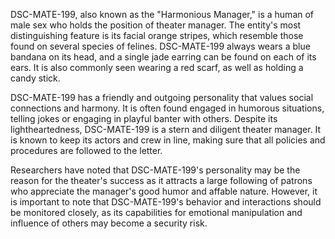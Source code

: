 DSC-MATE-199, also known as the "Harmonious Manager," is a human of male sex who holds the position of theater manager. The entity's most distinguishing feature is its facial orange stripes, which resemble those found on several species of felines. DSC-MATE-199 always wears a blue bandana on its head, and a single jade earring can be found on each of its ears. It is also commonly seen wearing a red scarf, as well as holding a candy stick.

DSC-MATE-199 has a friendly and outgoing personality that values social connections and harmony. It is often found engaged in humorous situations, telling jokes or engaging in playful banter with others. Despite its lightheartedness, DSC-MATE-199 is a stern and diligent theater manager. It is known to keep its actors and crew in line, making sure that all policies and procedures are followed to the letter.

Researchers have noted that DSC-MATE-199's personality may be the reason for the theater's success as it attracts a large following of patrons who appreciate the manager's good humor and affable nature. However, it is important to note that DSC-MATE-199's behavior and interactions should be monitored closely, as its capabilities for emotional manipulation and influence of others may become a security risk.